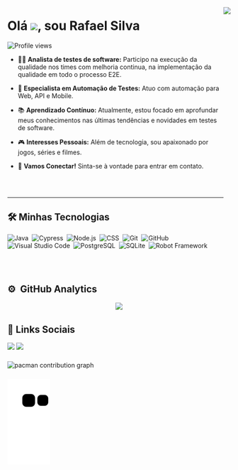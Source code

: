 <img align="right" height="590cm"
src="https://raw.githubusercontent.com/gist/RafaelJrS/52f89361c6836344284ccba97ccf41af/raw/8a7518faab9ff41610f9a138ca7abe2d2b6ff707/gitprofilecard.svg"/>
<h1 align="left">Olá <img src="https://raw.githubusercontent.com/kaueMarques/kaueMarques/master/hi.gif" width="30px">, sou Rafael Silva</h1>
<p align="left"> <img src="https://komarev.com/ghpvc/?username=RafaelJSilva&color=yellow" alt="Profile views" /> </p>

- ✍🏽 **Analista de testes de software:** Participo na execução da qualidade nos times com melhoria continua, na implementação da qualidade em todo o processo E2E.

- 👋 **Especialista em Automação de Testes:** Atuo com automação para Web, API e Mobile.

- 📚 **Aprendizado Contínuo:** Atualmente, estou focado em aprofundar meus conhecimentos nas últimas tendências e novidades em testes de software.

- 🎮 **Interesses Pessoais:** Além de tecnologia, sou apaixonado por jogos, séries e filmes.

- 💬 **Vamos Conectar!** Sinta-se à vontade para entrar em contato.

<br><br>

---

## 🛠 Minhas Tecnologias

![Java](https://img.shields.io/badge/-Java-05122A?style=flat&logo=java)&nbsp;
![Cypress](https://img.shields.io/badge/-cypress-05122A?style=flat&logo=java)&nbsp;
![Node.js](https://img.shields.io/badge/-Node.js-05122A?style=flat&logo=node.js)&nbsp;
![CSS](https://img.shields.io/badge/-CSS-05122A?style=flat&logo=CSS3&logoColor=1572B6)&nbsp;
![Git](https://img.shields.io/badge/-Git-05122A?style=flat&logo=git)&nbsp;
![GitHub](https://img.shields.io/badge/-GitHub-05122A?style=flat&logo=github)&nbsp;
![Visual Studio Code](https://img.shields.io/badge/-Visual%20Studio%20Code-05122A?style=flat&logo=visual-studio-code&logoColor=007ACC)&nbsp;
![PostgreSQL](https://img.shields.io/badge/-PostgreSQL-05122A?style=flat&logo=postgresql)&nbsp;
![SQLite](https://img.shields.io/badge/-SQLite-05122A?style=flat&logo=sqlite)&nbsp;
![Robot Framework](https://img.shields.io/badge/-Robot-05122A?style=flat&logo=robot-framework)&nbsp;


<br><br>

## ⚙️ &nbsp;GitHub Analytics

<div align="center">
  <a href="https://github.com/RafaelJrS">
   <img height="180em" src="https://github-readme-stats.vercel.app/api?username=RafaelJSilva&show_icons=true&theme=tokyonight&include_all_commits=true"/></a>
  </a>
</div>
 
## 📱 Links Sociais

<div> 
<a href = "mailto:silvarafaeljr@gmail.com"><img src="https://img.shields.io/badge/-Gmail-%23333?style=for-the-badge&logo=gmail&logoColor=white" target="_blank"></a>
<a href="https://www.linkedin.com/in/rafael-junio-da-silva" target="_blank"><img src="https://img.shields.io/badge/-LinkedIn-%230077B5?style=for-the-badge&logo=linkedin&logoColor=white" target="_blank"></a>
</div>

###

<picture>
  <source media="(prefers-color-scheme: dark)" srcset="https://raw.githubusercontent.com/rafaeljrs/rafaeljrs/output/pacman-contribution-graph-dark.svg">
  <source media="(prefers-color-scheme: light)" srcset="https://raw.githubusercontent.com/rafaeljrs/rafaeljrs/output/pacman-contribution-graph.svg">
  <img alt="pacman contribution graph" src="https://raw.githubusercontent.com/rafaeljrs/rafaeljrs/output/pacman-contribution-graph.svg">
</picture>

###

![Snake animation](https://github.com/rafaeljrs/rafaeljrs/blob/output/github-contribution-grid-snake.svg)

<!---
RafaelJrS/RafaelJrS is a ✨ special ✨ repository because its `README.md` (this file) appears on your GitHub profile.
You can click the Preview link to take a look at your changes.
--->
